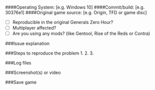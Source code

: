 <!--
  Fill in the placeholders below. Delete any headings and placeholders that you do not fill in. 
-->
####Operating System: [e.g. Windows 10]
####Commit/build: [e.g. 30376e1]
####Original game source: [e.g. Origin, TFD or game disc]

- [ ] Reproducible in the original Generals Zero Hour?
- [ ] Multiplayer affected?
- [ ] Are you using any mods? (like Gentool, Rise of the Reds or Contra)

###Issue explanation
<!-- Fill in the explanation of the issue you encountered. -->

###Steps to reproduce the problem
1.
2.
3.

###Log files
<!--Provide the "ThymeDebugLogFile.txt" by drag & dropping it here. It can be found in the following folder: %USERPROFILE%\Documents\Command and Conquer Generals Zero Hour Data-->

###Screenshot(s) or video
<!-- If neccesary to show us the prolem, drag & drop screenshots here. You can use https://youtube.com to upload a video. -->

###Save game
<!-- Change the file extension from .sav to .txt or package to a .zip, by using 7-Zip or WinRAR, so that it can be drag & dropped here... -->
